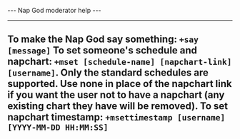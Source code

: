 --- Nap God moderator help ---

-----------------------------------------------
**To make the Nap God say something**: `+say [message]`
**To set someone's schedule and napchart**: `+mset [schedule-name] [napchart-link] [username]`. Only the standard schedules are supported. Use none in place of the napchart link if you want the user not to have a napchart (any existing chart they have will be removed).
**To set napchart timestamp**: `+msettimestamp [username] [YYYY-MM-DD HH:MM:SS]`
-----------------------------------------------
